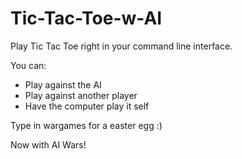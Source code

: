 # Tic-Tac-Toe-w-AI

Play Tic Tac Toe right in your command line interface.

You can:

* Play against the AI
* Play against another player
* Have the computer play it self

Type in wargames for a easter egg :)

Now with AI Wars!
